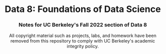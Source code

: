 <!--Project Header -->
<h1 align="center">Data 8: Foundations of Data Science</h1>
<h3 align="center">Notes for UC Berkeley's Fall 2022 section of Data 8</h3>

<!-- Overview -->
<p align="center">All copyright material such as projects, labs, and homework have been removed from this repository to comply with UC Berkeley's academic integrity policy.</p>